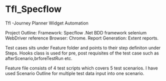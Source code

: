# Tfl_Specflow
Tfl -Journey Planner Widget Automation

Project Outline:
Framework: Specflow .Net BDD framework
selenium WebDriver reference
Browser: Chrome.
Report Generation: Extent reports.

Test cases sits under Feature folder and points to their step definiton under Steps.
Hooks class is used for pre, post requisites of the test case such as afterScenario,brforeTestRun etc.

Feature file consists of 4 test scripts which covers 5 test scenarios.
I have used Scenario Outline for multiple test data input into one scenario.


